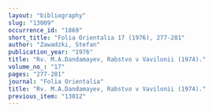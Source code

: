 ```yaml
---
layout: "bibliography"
slug: "13009"
occurrence_id: "1869"
short_title: "Folia Orientalia 17 (1976), 277-281"
author: "Zawadzki, Stefan"
publication_year: "1976"
title: "Rv. M.A.Dandamayev, Rabstvo v Vavilonii (1974)."
volume_no_: "17"
pages: "277-281"
journal: "Folia Orientalia"
title: "Rv. M.A.Dandamayev, Rabstvo v Vavilonii (1974)."
previous_item: "13012"
---
```

